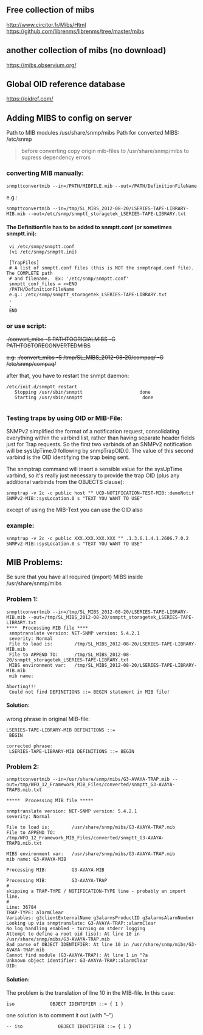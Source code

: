 ## Free collection of mibs
http://www.circitor.fr/Mibs/Html
https://github.com/librenms/librenms/tree/master/mibs

## another collection of mibs (no download)
https://mibs.observium.org/

## Global OID reference database
https://oidref.com/

## Adding MIBS to config on server


Path to MIB modules /usr/share/snmp/mibs
Path for converted MIBS: /etc/snmp

> before converting copy origin mib-files to /usr/share/snmp/mibs to supress dependency errors


### converting MIB manually:
```
snmpttconvertmib --in=/PATH/MIBFILE.mib --out=/PATH/DefinitionFileName
```
 e.g.:
```
snmpttconvertmib --in=/tmp/SL_MIBS_2012-08-20/LSERIES-TAPE-LIBRARY-MIB.mib --out=/etc/snmp/snmptt_storagetek_LSERIES-TAPE-LIBRARY.txt
```

#### The Definitionfile has to be added to snmptt.conf (or sometimes snmptt.ini):

```
 vi /etc/snmp/snmptt.conf
 (vi /etc/snmp/snmptt.ini)
 
 [TrapFiles]
 # A list of snmptt.conf files (this is NOT the snmptrapd.conf file).  The COMPLETE path
 # and filename.  Ex: '/etc/snmp/snmptt.conf'
 snmptt_conf_files = <<END
 /PATH/DefinitionFileName
 e.g.: /etc/snmp/snmptt_storagetek_LSERIES-TAPE-LIBRARY.txt
 .
 .
 END
 ```

### or use script:


 ~~./convert_mibs -S PATHTOORIGIALMIBS -G PATHTOSTORECONVERTEDMIBS~~
 
 ~~e.g.~~
 ~~./convert_mibs -S /tmp/SL_MIBS_2012-08-20/compaq/ -G /etc/snmp/compaq/~~

after that, you have to restart the snmpt daemon:

```
/etc/init.d/snmptt restart
   Stopping /usr/sbin/snmptt                     done
   Starting /usr/sbin/snmptt                      done
 
```
 

### Testing traps by using OID or MIB-File:

SNMPv2 simplified the format of a notification request, consolidating everything within the varbind list, rather than having separate header fields just for Trap requests.  So the first two varbinds of an SNMPv2 notification will be sysUpTime.0 following by snmpTrapOID.0. The value of this second varbind is the OID identifying the trap being sent.

The snmptrap command will insert a sensible value for the sysUpTime varbind, so it's really just necessary to provide the trap OID (plus any additional varbinds from the OBJECTS clause):

```
snmptrap -v 2c -c public host "" UCD-NOTIFICATION-TEST-MIB::demoNotif SNMPv2-MIB::sysLocation.0 s "TEXT YOU WANT TO USE"
```

except of using the MIB-Text you can use the OID also

### example:

```
snmptrap -v 2c -c public XXX.XXX.XXX.XXX "" .1.3.6.1.4.1.2606.7.0.2 SNMPv2-MIB::sysLocation.0 s "TEXT YOU WANT TO USE"
```
 


## MIB Problems:

Be sure that you have all required (import) MIBS inside /usr/share/snmp/mibs

### Problem 1:

```
snmpttconvertmib --in=/tmp/SL_MIBS_2012-08-20/LSERIES-TAPE-LIBRARY-MIB.mib --out=/tmp/SL_MIBS_2012-08-20/snmptt_storagetek_LSERIES-TAPE-LIBRARY.txt
****  Processing MIB file ****
 snmptranslate version: NET-SNMP version: 5.4.2.1
 severity: Normal
 File to load is:        /tmp/SL_MIBS_2012-08-20/LSERIES-TAPE-LIBRARY-MIB.mib
 File to APPEND TO:      /tmp/SL_MIBS_2012-08-20/snmptt_storagetek_LSERIES-TAPE-LIBRARY.txt
 MIBS environment var:   /tmp/SL_MIBS_2012-08-20/LSERIES-TAPE-LIBRARY-MIB.mib
 mib name:

Aborting!!!
 Could not find DEFINITIONS ::= BEGIN statement in MIB file!
```


#### Solution:
 wrong phrase in original MIB-file:
```
LSERIES-TAPE-LIBRARY-MIB DEFINITIONS ::=
 BEGIN

corrected phrase:
 LSERIES-TAPE-LIBRARY-MIB DEFINITIONS ::= BEGIN
```


### Problem 2:

```
snmpttconvertmib --in=/usr/share/snmp/mibs/G3-AVAYA-TRAP.mib --out=/tmp/WFO_12_Framework_MIB_Files/converted/snmptt_G3-AVAYA-TRAPB.mib.txt

*****  Processing MIB file *****

snmptranslate version: NET-SNMP version: 5.4.2.1
severity: Normal

File to load is:        /usr/share/snmp/mibs/G3-AVAYA-TRAP.mib
File to APPEND TO:      /tmp/WFO_12_Framework_MIB_Files/converted/snmptt_G3-AVAYA-TRAPB.mib.txt

MIBS environment var:   /usr/share/snmp/mibs/G3-AVAYA-TRAP.mib
mib name: G3-AVAYA-MIB

Processing MIB:         G3-AVAYA-MIB

Processing MIB:         G3-AVAYA-TRAP
#
skipping a TRAP-TYPE / NOTIFICATION-TYPE line - probably an import line.
#
Line: 36784
TRAP-TYPE: alarmClear
Variables: g3clientExternalName g3alarmsProductID g3alarmsAlarmNumber
Looking up via snmptranslate: G3-AVAYA-TRAP::alarmClear
No log handling enabled - turning on stderr logging
Attempt to define a root oid (iso): At line 10 in /usr/share/snmp/mibs/G3-AVAYA-TRAP.mib
Bad parse of OBJECT IDENTIFIER: At line 10 in /usr/share/snmp/mibs/G3-AVAYA-TRAP.mib
Cannot find module (G3-AVAYA-TRAP): At line 1 in °?a
Unknown object identifier: G3-AVAYA-TRAP::alarmClear
OID:
```

#### Solution:

The problem is the translation of line 10 in the MIB-file. In this case:
```
iso             OBJECT IDENTIFIER ::= { 1 }
```

one solution is to comment it out (with "–")
```
-- iso             OBJECT IDENTIFIER ::= { 1 } 
```
 

